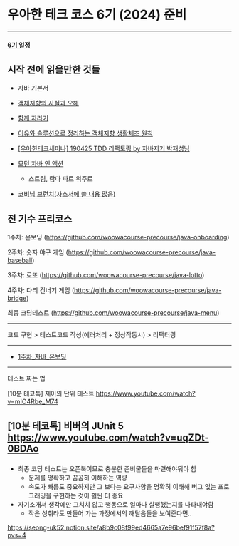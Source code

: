 # 우아한 테크 코스 6기 (2024) 준비

---
#### [6기 일정](일정.md)

## 시작 전에 읽을만한 것들
- 자바 기본서
- [객체지향의 사실과 오해](..%2F..%2FOOP%2F%EA%B0%9D%EC%B2%B4%EC%A7%80%ED%96%A5%EC%9D%98_%EC%82%AC%EC%8B%A4%EA%B3%BC_%EC%98%A4%ED%95%B4%2F%EA%B0%9D%EC%B2%B4%EC%A7%80%ED%96%A5%EC%9D%98_%EC%82%AC%EC%8B%A4%EA%B3%BC_%EC%98%A4%ED%95%B4.md)
- [함께 자라기](..%2F..%2FCS%28ComputerScience%29%2F%EA%B0%9C%EB%B0%9C%EB%B0%A9%EB%B2%95%EB%A1%A0%2F%EC%95%A0%EC%9E%90%EC%9D%BC%2F%ED%95%A8%EA%BB%98_%EC%9E%90%EB%9D%BC%EA%B8%B0%2F%ED%95%A8%EA%BB%98_%EC%9E%90%EB%9D%BC%EA%B8%B0.md)
- [이유와 솔루션으로 정리하는 객체지향 생활체조 원칙](../../OOP/이유와_솔루션으로_정리하는_객체지향_생활체조_원칙.md)
- [[우아한테크세미나] 190425 TDD 리팩토링 by 자바지기 박재성님](우아한테크세미나/TDD리팩토링/우아한테크세미나_TDD_리팩토링.md)

- [모던 자바 인 액션](..%2F..%2FJava%2FModernJavaInAction%2FModernJavaInAction.md)
  - 스트림, 람다 파트 위주로

- [코비님 브런치(자소서에 쓸 내용 많음)](https://brunch.co.kr/@javajigi/14)

## 전 기수 프리코스
 

1주차: 온보딩 (https://github.com/woowacourse-precourse/java-onboarding)

2주차: 숫자 야구 게임 (https://github.com/woowacourse-precourse/java-baseball)

3주차: 로또 (https://github.com/woowacourse-precourse/java-lotto)

4주차: 다리 건너기 게임 (https://github.com/woowacourse-precourse/java-bridge)

최종 코딩테스트 (https://github.com/woowacourse-precourse/java-menu)

---
코드 구현 > 테스트코드 작성(에러처리 + 정상작동시) > 리팩터링

---
- [1주차_자바_온보딩](5%EA%B8%B0_%ED%94%84%EB%A6%AC%EC%BD%94%EC%8A%A4%2F1%EC%A3%BC%EC%B0%A8_%EC%9E%90%EB%B0%94_%EC%98%A8%EB%B3%B4%EB%94%A9.md)


---
테스트 짜는 법

[10분 테코톡] 제이의 단위 테스트
https://www.youtube.com/watch?v=mIO4Rbe_M74

[10분 테코톡] 비버의 JUnit 5
https://www.youtube.com/watch?v=uqZDt-0BDAo
---
### 
- 최종 코딩 테스트는 오픈북이므로 충분한 준비물들을 마련해야둬야 함
  - 문제를 명확하고 꼼꼼히 이해하는 역량
  - 속도가 빠름도 중요하지만 그 보다는 요구사항을 명확히 이해해 버그 없는 프로그래밍을 구현하는 것이 훨씬 더 중요
- 자기소개서 생각에만 그치치 않고 행동으로 얼마나 실행했는지를 나타내야함
  - 작은 성취라도 만들어 가는 과정에서의 깨달음들을 보여준다면..

https://seong-uk52.notion.site/a8b9c08f99ed4665a7e96bef91f57f8a?pvs=4